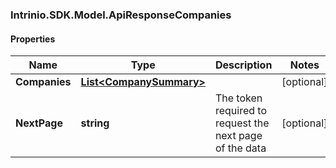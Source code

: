 ### Intrinio.SDK.Model.ApiResponseCompanies
#### Properties

Name | Type | Description | Notes
------------ | ------------- | ------------- | -------------
**Companies** | [**List&lt;CompanySummary&gt;**](CompanySummary.md) |  | [optional] 
**NextPage** | **string** | The token required to request the next page of the data | [optional] 

